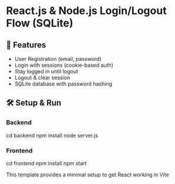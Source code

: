 # React.js & Node.js Login/Logout Flow (SQLite)

## 🚀 Features
- User Registration (email, password)
- Login with sessions (cookie-based auth)
- Stay logged in until logout
- Logout & clear session
- SQLite database with password hashing

## 🛠 Setup & Run

### Backend
cd backend
npm install
node server.js

### Frontend
cd frontend
npm install
npm start

This template provides a minimal setup to get React working in Vite 

